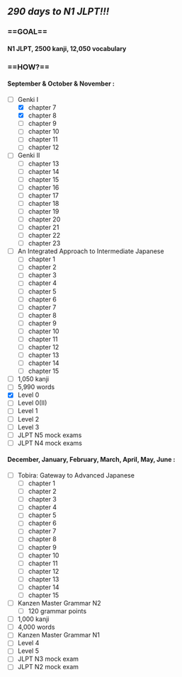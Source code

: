 ## ***290 days to N1 JLPT!!!*** 

### ==GOAL==
#### N1 JLPT, 2500 kanji, 12,050 vocabulary

### ==HOW?== 
#### September & October & November :
- [ ] Genki I
	- [x] chapter 7
	- [x] chapter 8
	- [ ] chapter 9
	- [ ] chapter 10
	- [ ] chapter 11
	- [ ] chapter 12
- [ ] Genki II
	- [ ] chapter 13
	- [ ] chapter 14
	- [ ] chapter 15
	- [ ] chapter 16
	- [ ] chapter 17
	- [ ] chapter 18
	- [ ] chapter 19
	- [ ] chapter 20
	- [ ] chapter 21
	- [ ] chapter 22
	- [ ] chapter 23
- [ ] An Integrated Approach to Intermediate Japanese
	- [ ] chapter 1
	- [ ] chapter 2
	- [ ] chapter 3
	- [ ] chapter 4
	- [ ] chapter 5
	- [ ] chapter 6
	- [ ] chapter 7
	- [ ] chapter 8
	- [ ] chapter 9
	- [ ] chapter 10
	- [ ] chapter 11
	- [ ] chapter 12
	- [ ] chapter 13
	- [ ] chapter 14
	- [ ] chapter 15
- [ ] 1,050 kanji
- [ ] 5,990 words
- [x] Level 0
- [ ] Level 0(II)
- [ ] Level 1
- [ ] Level 2
- [ ] Level 3
- [ ] JLPT N5 mock exams
- [ ] JLPT N4 mock exams
#### December, January, February, March, April, May, June :
- [ ] Tobira: Gateway to Advanced Japanese
	- [ ] chapter 1
	- [ ] chapter 2
	- [ ] chapter 3
	- [ ] chapter 4
	- [ ] chapter 5
	- [ ] chapter 6
	- [ ] chapter 7
	- [ ] chapter 8
	- [ ] chapter 9
	- [ ] chapter 10
	- [ ] chapter 11
	- [ ] chapter 12
	- [ ] chapter 13
	- [ ] chapter 14
	- [ ] chapter 15
- [ ] Kanzen Master Grammar N2
	- [ ] 120 grammar points
- [ ] 1,000 kanji
- [ ] 4,000 words
- [ ] Kanzen Master Grammar N1
- [ ] Level 4
- [ ] Level 5
- [ ] JLPT N3 mock exam
- [ ] JLPT N2 mock exam